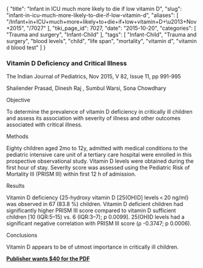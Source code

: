 {
    "title": "Infant in ICU much more likely to die if low vitamin D",
    "slug": "infant-in-icu-much-more-likely-to-die-if-low-vitamin-d",
    "aliases": [
        "/Infant+in+ICU+much+more+likely+to+die+if+low+vitamin+D+\u2013+Nov+2015",
        "/7027"
    ],
    "tiki_page_id": 7027,
    "date": "2015-10-20",
    "categories": [
        "Trauma and surgery",
        "Infant-Child"
    ],
    "tags": [
        "Infant-Child",
        "Trauma and surgery",
        "blood levels",
        "child",
        "life span",
        "mortality",
        "vitamin d",
        "vitamin d blood test"
    ]
}


### Vitamin D Deficiency and Critical Illness

The Indian Journal of Pediatrics, Nov 2015, V 82, Issue 11, pp 991-995

Shailender Prasad, Dinesh Raj , Sumbul Warsi, Sona Chowdhary

Objective

To determine the prevalence of vitamin D deficiency in critically ill children and assess its association with severity of illness and other outcomes associated with critical illness.

Methods

Eighty children aged 2mo to 12y, admitted with medical conditions to the pediatric intensive care unit of a tertiary care hospital were enrolled in this prospective observational study. Vitamin D levels were obtained during the first hour of stay. Severity score was assessed using the Pediatric Risk of Mortality III (PRISM III) within first 12 h of admission.

Results

Vitamin D deficiency {25-hydroxy vitamin D <span>[25(OH)D]</span> levels < 20 ng/ml} was observed in 67 (83.8 %) children. Vitamin D deficient children had significantly higher PRISM III score compared to vitamin D sufficient children <span>[10 (IQR:5–15) vs. 6 (IQR:3–7); p 0.0099]</span>. 25(OH)D levels had a significant negative correlation with PRISM III score (ρ -0.3747; p 0.0006).

Conclusions

Vitamin D appears to be of utmost importance in critically ill children.

 **[Publisher wants $40 for the PDF](http://link.springer.com/article/10.1007%2Fs12098-015-1778-3)**